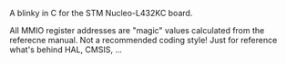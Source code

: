 A blinky in C for the STM Nucleo-L432KC board.

All MMIO register addresses are "magic" values calculated from the referecne manual. 
Not a recommended coding style! Just for reference what's behind HAL, CMSIS, ...